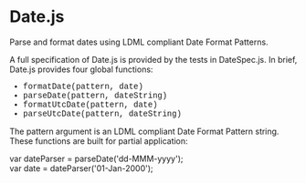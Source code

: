 # Date.js
Parse and format dates using LDML compliant Date Format Patterns.
<p>A full specification of Date.js is provided by the tests in DateSpec.js.  In brief, Date.js provides four global functions:</p>

<ul style="font-family: Courier">
<li>formatDate(pattern, date)</li>
<li>parseDate(pattern, dateString)</li>
<li>formatUtcDate(pattern, date)</li>
<li>parseUtcDate(pattern, dateString)</li>
</ul>
The pattern argument is an LDML compliant Date Format Pattern string.  These functions are built for partial application:

var dateParser = parseDate('dd-MMM-yyyy');<br>
var date = dateParser('01-Jan-2000');


